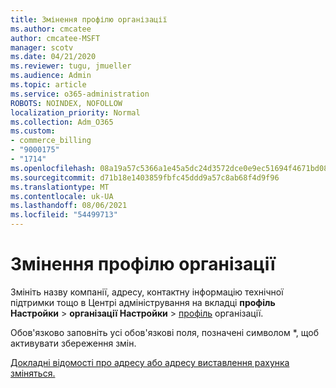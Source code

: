 ```yaml
---
title: Змінення профілю організації
ms.author: cmcatee
author: cmcatee-MSFT
manager: scotv
ms.date: 04/21/2020
ms.reviewer: tugu, jmueller
ms.audience: Admin
ms.topic: article
ms.service: o365-administration
ROBOTS: NOINDEX, NOFOLLOW
localization_priority: Normal
ms.collection: Adm_O365
ms.custom:
- commerce_billing
- "9000175"
- "1714"
ms.openlocfilehash: 08a19a57c5366a1e45a5dc24d3572dce0e9ec51694f4671bd0881218f5cd4b89
ms.sourcegitcommit: d71b18e1403859fbfc45ddd9a57c8ab68f4d9f96
ms.translationtype: MT
ms.contentlocale: uk-UA
ms.lasthandoff: 08/06/2021
ms.locfileid: "54499713"
---
```

# <a name="change-organization-profile"></a>Змінення профілю організації

Змініть назву компанії, адресу, контактну інформацію технічної підтримки тощо в Центрі адміністрування на вкладці **профіль Настройки**  >  **організації Настройки**  >  [профіль](https://admin.microsoft.com/AdminPortal/Home#/Settings/OrganizationProfile/:/Settings/L1/OrganizationInformation) організації.

Обов'язково заповніть усі обов'язкові поля, позначені символом *, щоб активувати збереження змін.

[Докладні відомості про адресу або адресу виставлення рахунка зміняться.](/microsoft-365/admin/manage/change-address-contact-and-more)
